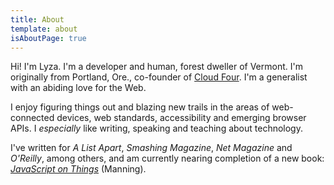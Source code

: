 ```yaml
---
title: About
template: about
isAboutPage: true
---
```

Hi! I'm Lyza. I'm a developer and human, forest dweller of Vermont. I'm originally from Portland, Ore., co-founder of [Cloud Four](http://www.cloudfour.com). I'm a generalist with an abiding love for the Web.

I enjoy figuring things out and blazing new trails in the areas of web-connected devices, web standards, accessibility and emerging browser APIs. I _especially_ like writing, speaking and teaching about technology.

I've written for _A List Apart_, _Smashing Magazine_, _Net Magazine_ and _O'Reilly_, among others, and am currently nearing completion of a new book: _[JavaScript on Things](https://www.manning.com/books/javascript-on-things])_ (Manning).
